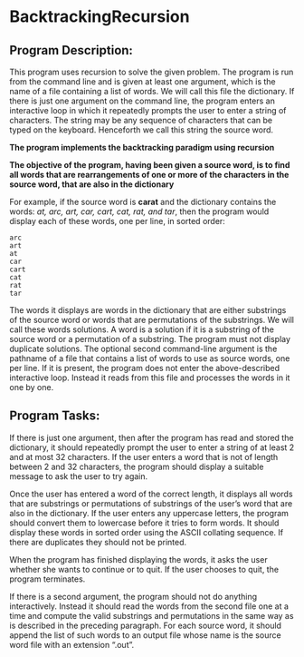 # BacktrackingRecursion

## Program Description:

This program uses recursion to solve  the given problem.
The program is run from the command line and is given at least one argument, which is the name of a file 
containing a list of words. We will call this file the dictionary. If there is just one argument on the 
command line, the program enters an interactive loop in which it repeatedly prompts the user to enter a 
string of characters. The string may be any sequence of characters that can be typed on the keyboard. 
Henceforth we call this string the source word. 

**The program implements the backtracking paradigm using recursion**

**The objective of the program, having been given a source word, is to find all words that are rearrangements of
one or more of the characters in the source word, that are also in the dictionary**


For example, if the source word is
**carat**
and the dictionary contains the words: *at, arc, art, car, cart, cat, rat, and tar*, then the program would
display each of these words, one per line, in sorted order:
```
arc
art
at
car
cart
cat
rat
tar
```
The words it displays are words in the dictionary that are either substrings of the source word or words
that are permutations of the substrings. We will call these words solutions. A word is a solution if it is
a substring of the source word or a permutation of a substring. The program must not display duplicate
solutions.
The optional second command-line argument is the pathname of a file that contains a list of words to use as
source words, one per line. If it is present, the program does not enter the above-described interactive loop.
Instead it reads from this file and processes the words in it one by one.


## Program Tasks:

If there is just one argument, then after the program has read and stored the dictionary, it should repeatedly
prompt the user to enter a string of at least 2 and at most 32 characters. If the user enters a word that is
not of length between 2 and 32 characters, the program should display a suitable message to ask the user to
try again. 


Once the user has entered a word of the correct length, it displays all words that are substrings or
permutations of substrings of the user’s word that are also in the dictionary. If the user enters any uppercase
letters, the program should convert them to lowercase before it tries to form words. It should display these
words in sorted order using the ASCII collating sequence. If there are duplicates they should not be printed.


When the program has finished displaying the words, it asks the user whether she wants to continue or to
quit. If the user chooses to quit, the program terminates.


If there is a second argument, the program should not do anything interactively. Instead it should read the
words from the second file one at a time and compute the valid substrings and permutations in the same way
as is described in the preceding paragraph. For each source word, it should append the list of such words to
an output file whose name is the source word file with an extension “.out”.


